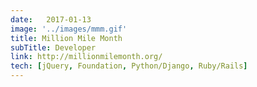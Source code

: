 ```yaml
---
date:   2017-01-13
image: '../images/mmm.gif'
title: Million Mile Month
subTitle: Developer
link: http://millionmilemonth.org/
tech: [jQuery, Foundation, Python/Django, Ruby/Rails]
---
```

